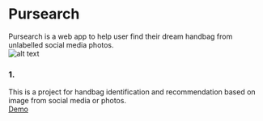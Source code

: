 # Pursearch
Pursearch is a web app to help user find their dream handbag from unlabelled social media photos.<br>
![alt text](https://github.com/jenniening/Pursearch/blob/master/demo/Pipeline.png)
### 1. 
This is a project for handbag identification and recommendation based on image from social media or photos.<br>
[Demo](http://Pursearch.com)
